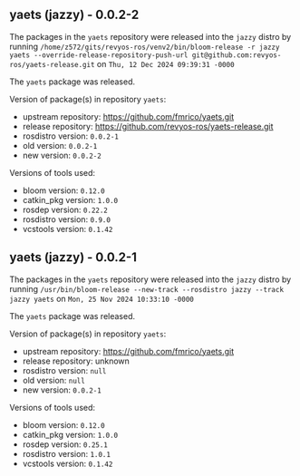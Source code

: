 ## yaets (jazzy) - 0.0.2-2

The packages in the `yaets` repository were released into the `jazzy` distro by running `/home/z572/gits/revyos-ros/venv2/bin/bloom-release -r jazzy yaets --override-release-repository-push-url git@github.com:revyos-ros/yaets-release.git` on `Thu, 12 Dec 2024 09:39:31 -0000`

The `yaets` package was released.

Version of package(s) in repository `yaets`:

- upstream repository: https://github.com/fmrico/yaets.git
- release repository: https://github.com/revyos-ros/yaets-release.git
- rosdistro version: `0.0.2-1`
- old version: `0.0.2-1`
- new version: `0.0.2-2`

Versions of tools used:

- bloom version: `0.12.0`
- catkin_pkg version: `1.0.0`
- rosdep version: `0.22.2`
- rosdistro version: `0.9.0`
- vcstools version: `0.1.42`


## yaets (jazzy) - 0.0.2-1

The packages in the `yaets` repository were released into the `jazzy` distro by running `/usr/bin/bloom-release --new-track --rosdistro jazzy --track jazzy yaets` on `Mon, 25 Nov 2024 10:33:10 -0000`

The `yaets` package was released.

Version of package(s) in repository `yaets`:

- upstream repository: https://github.com/fmrico/yaets.git
- release repository: unknown
- rosdistro version: `null`
- old version: `null`
- new version: `0.0.2-1`

Versions of tools used:

- bloom version: `0.12.0`
- catkin_pkg version: `1.0.0`
- rosdep version: `0.25.1`
- rosdistro version: `1.0.1`
- vcstools version: `0.1.42`


